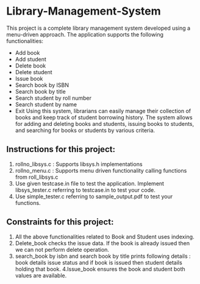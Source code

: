# Library-Management-System

This project is a complete library management system developed using a menu-driven approach. The application supports the following functionalities:
* Add book
* Add student
* Delete book
* Delete student
* Issue book
* Search book by ISBN
* Search book by title
* Search student by roll number
* Search student by name
* Exit
Using this system, librarians can easily manage their collection of books and keep track of student borrowing history. The system allows for adding and deleting books and students, issuing books to students, and searching for books or students by various criteria.

## Instructions for this project:
1. rollno_libsys.c : Supports libsys.h implementations
2. rollno_menu.c : Supports menu driven functionality calling functions from roll_libsys.c
3. Use given testcase.in file to test the application. Implement libsys_tester.c referring to testcase.in to test your 
code.
4. Use simple_tester.c referring to sample_output.pdf to test your functions.

## Constraints for this project:
1. All the above functionalities related to Book and Student uses indexing.
2. Delete_book checks the issue data. If the book is already issued then we can not perform delete operation.
3. search_book by isbn and search book by title prints following details :
book details
issue status
and if book is issued then student details holding that book.
4.Issue_book ensures the book and student both values are available. 
